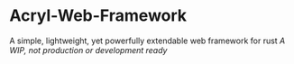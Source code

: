 # Acryl-Web-Framework
A simple, lightweight, yet powerfully extendable web framework for rust
_A WIP, not production or development ready_
